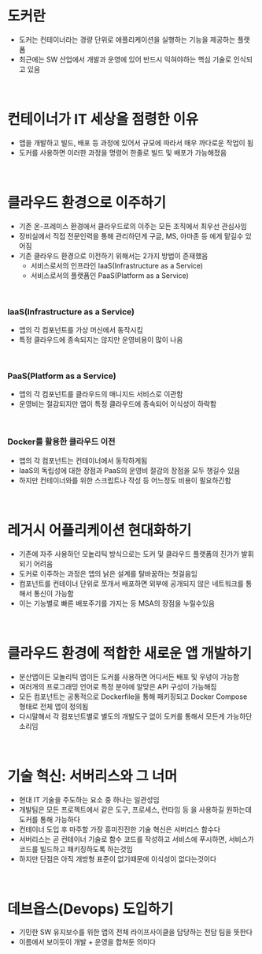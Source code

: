 # 도커란

- 도커는 컨테이너라는 경량 단위로 애플리케이션을 실행하는 기능을 제공하는 플랫폼
- 최근에는 SW 산업에서 개발과 운영에 있어 반드시 익혀야하는 핵심 기술로 인식되고 있음

<br>

# 컨테이너가 IT 세상을 점령한 이유

- 앱을 개발하고 빌드, 배포 등 과정에 있어서 규모에 따라서 매우 까다로운 작업이 됨
- 도커를 사용하면 이러한 과정을 명령어 한줄로 빌드 및 배포가 가능해졌음

<br>

# 클라우드 환경으로 이주하기

- 기존 온-프레미스 환경에서 클라우드로의 이주는 모든 조직에서 최우선 관심사임
- 장비실에서 직접 전문인력을 통해 관리하던게 구글, MS, 아마존 등 에게 맡길수 있어짐
- 기존 클라우드 환경으로 이전하기 위해서는 2가지 방법이 존재했음
  - 서비스로서의 인프라인 IaaS(Infrastructure as a Service)
  - 서비스로서의 플랫폼인 PaaS(Platform as a Service)

<br>

### IaaS(Infrastructure as a Service)

- 앱의 각 컴포넌트를 가상 머신에서 동작시킴
- 특정 클라우드에 종속되지는 않지만 운영비용이 많이 나옴

<br>

### PaaS(Platform as a Service)

- 앱의 각 컴포넌트를 클라우드의 매니지드 서비스로 이관함
- 운영비는 절감되지만 앱이 특정 클라우드에 종속되어 이식성이 하락함

<br>

### Docker를 활용한 클라우드 이전

- 앱의 각 컴포넌트는 컨테이너에서 동작하게됨
- IaaS의 독립성에 대한 장점과 PaaS의 운영비 절감의 장점을 모두 챙길수 있음
- 하지만 컨테이너와를 위한 스크립트나 작성 등 어느정도 비용이 필요하긴함

<br>

# 레거시 어플리케이션 현대화하기

- 기존에 자주 사용하던 모놑리틱 방식으로는 도커 및 클라우드 플랫폼의 진가가 발휘되기 어려움
- 도커로 이주하는 과정은 앱의 낡은 설계를 탈바꿈하는 첫걸음임
- 컴포넌트를 컨테이너 단위로 쪼개서 배포하면 외부에 공개되지 않은 네트워크를 통해서 통신이 가능함
- 이는 기능별로 빠른 배포주기를 가지는 등 MSA의 장점을 누릴수있음

<br>

# 클라우드 환경에 적합한 새로운 앱 개발하기

- 분산앱이든 모놀리틱 앱이든 도커를 사용하면 어디서든 배포 및 우녕이 가능함
- 여러개의 프로그래밍 언어로 특정 분야에 알맞은 API 구성이 가능해짐
- 모든 컴포넌트는 공통적으로 Dockerfile을 통해 패키징되고 Docker Compose 형태로 전체 앱이 정의됨
- 다시말해서 각 컴포넌트별로 별도의 개발도구 없이 도커를 통해서 모든게 가능하단 소리임

<br>

# 기술 혁신: 서버리스와 그 너머

- 현대 IT 기술을 주도하는 요소 중 하나는 일관성임
- 개발팀은 모든 프로젝트에서 같은 도구, 프로세스, 런타임 등 을 사용하길 원하는데 도커를 통해 가능하다
- 컨테이너 도입 후 마주할 가장 흥미진진한 기술 혁신은 서버리스 함수다
- 서버리스는 곧 컨테이너 기술로 함수 코드를 작성하고 서비스에 푸시하면, 서비스가 코드를 빌드하고 패키징하도록 하는것임
- 하지만 단점은 아직 개방형 표준이 없기때문에 이식성이 없다는것이다

<br>

# 데브옵스(Devops) 도입하기

- 기민한 SW 유지보수를 위한 앱의 전체 라이프사이클을 담당하는 전담 팀을 뜻한다
- 이름에서 보이듯이 개발 + 운영을 합쳐둔 의미다
